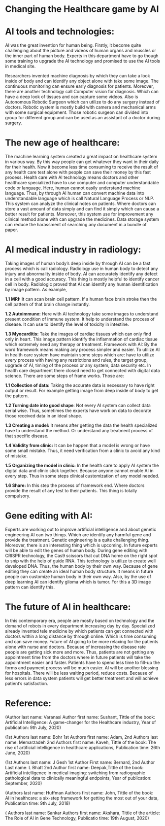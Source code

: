 # Changing the Healthcare game by AI
# AI tools and technologies:
AI was the great invention for human being. Firstly, it become quite challenging about the picture and videos of human organs and muscles or the inner part of human body. Experts in this department have to go though some training to upgrade the AI technology and promised to use the AI tools in medical site. 

Researchers invented machine diagnosis by which they can take a look inside of body and can identify any object alone with take some image. The continuous monitoring can ensure early diagnosis for patients. Moreover, there are another technology call Computer vision for diagnosis. Which can have a deep look of tissues and can capture some videos. Also is Autonomous Robotic Surgeon which can utilize to do any surgery instead of doctors. Robotic system is mostly build with camera and mechanical arms with some surgical equipment. Those robotic surgeon can divided into group for different group and can be used as an assistant of a doctor during surgery.
# The new age of healthcare:
The machine learning system created a great impact on healthcare system in various way. By this way people can get whatever they want in their daily for their health. Now it become less time consuming to receive the result of any health care test alone with people can save their money by this fast process. Health care with AI technology means doctors and other healthcare specialized have to use computer and computer understandable code or language. Here, human cannot easily understand machine language. Thus, by through AI human can convert machine data into understandable language which is call Natural Language Process or NLP. This system can analyze the clinical notes on patients. Where doctors can store a vast amount of data simply and can find it simply which can cause a better result for patients. Moreover, this system use for improvement any clinical method alone with can upgrade the medicines. Data storage system can reduce the harassment of searching any document in a bundle of paper.
# AI medical industry in radiology:
Taking images of human body’s deep inside by through AI can be a fast process which is call radiology. Radiology use in human body to detect any injury and abnormality inside of body. AI can accurately identify any defect in a cell with a good accuracy. This thing is mostly helpful to identify cancer cell in body. Radiologic proved that AI can identify any human identification by image pattern. As example,

**1.1 MRI:** It can scan brain cell pattern. If a human face brain stroke then the cell pattern of that brain change instantly. 

**1.2 Autoimmune:** Here with AI technology take some images to understand present condition of immune system. It help to understand the process of disease. It can use to identify the level of toxicity in intestine.  

**1.3 Myocarditis:** Take the images of cardiac tissues which can only find only in heart. This image pattern identify the inflammation of cardiac tissue which extremely need any therapy or treatment. 
Framework with AI: By the word framework means making any process simpler and easier. To utilize AI in health care system have maintain some steps which are: have to utilize every process with having any restrictions and rules, the target group, upgrade of AI, timing of the process or any system, data security etc. In health care department there closed need to get connected with digital data science. There are some steps of frame works. Those are:

**1.1 Collection of data:** Taking the accurate data is necessary to have right output or result. For example getting image from deep inside of body to get the pattern. 

**1.2 Turning date into good shape**: Not every AI system can collect data serial wise. Thus, sometimes the experts have work on data to decorate those received data in an ideal shape.

**1.3 Creating a model:** It means after getting the data the health specialized have to understand the method. Or understand any treatment process of that specific disease. 

**1.4 Validity from clinic:** It can be happen that a model is wrong or have some small mistake. Thus, it need verification from a clinic to avoid any kind of mistake.

**1.5 Organizing the model in clinic:** In the health care to apply AI system the digital data and clinic stick together. Because anyone cannot enable AI in every step. Thus in some steps clinical customization of any model needed. 

**1.6 Share:** In this step the process of framework end. Where doctors provide the result of any test to their patients. This thing is totally compulsory.

# Gene editing with AI:
Experts are working out to improve artificial intelligence and about genetic engineering AI can two things. Which are identify any harmful gene and provide the treatment. Genetic engineering is a quite challenging thing. Moreover, there is an interesting thing which is upcoming. In future experts will be able to edit the genes of human body. During gene editing with CRISPR technology, the Cas9 scissors that cut DNA home on the right spot to snip with the help of guide RNA. This technology is utilize to create well developed DNA. Thus, the human body by their own way. Because of gene editing they can create an ideal human body structure. It means in future people can customize human body in their own way. Also, by the use of deep learning AI can identify glioma which is tumor. For this a 3D image pattern can identify this. 
# The future of AI in healthcare:
In this contemporary era, people are mostly based on technology and the demand of robots in every department increasing day by day. Specialized already invented tele medicine by which patients can get connected with doctors within a long distance by through online. Which is time consuming and can save money. Future of AI going to be more relaxing for the patients alone with nurse and doctors. Because of increasing the disease rate people are getting sick more and more. Thus, patients are not getting any appointment time from the doctors where in future patients will take the appointment easier and faster. Patients have to spend less time to fill-up the forms and payment process will be much easier. AI will be another blessing for hospitals. There will be less waiting period, reduce costs. Because of less errors in data system patients will get better treatment and will achieve patient’s satisfaction. 

# Reference:
(Author last name: Varanasi Author first name: Sushant, Tittle of the book: Artificial Intelligence: A game-changer for the Healthcare industry, Year of publication: 9th July, 2020)

(1st Authors last name: Bohr 1st Authors first name: Adam, 2nd Authors last name: Memarzadeh 2nd Authors first name: Kaveh, Tittle of the book: The rise of artificial intelligence in healthcare applications, Publication time: 26th June, 2020)

(1st Authors last name: J Gesh 1st Author First name: Bernard, 2nd Author Last name: L Bhatt 2nd Author first name: Deepak,Tittle of the book: Artificial intelligence in medical imaging: switching from radiographic pathological data to clinically meaningful endpoints, Year of publication: September, 2020)

(Authors last name: Huffman Authors first name: John, Tittle of the book:  
AI in healthcare: a six-step framework for getting the most out of your data, Publication time: 9th July, 2018) 

( Authors last name: Sankar Authors first name: Akshara, Tittle of the article: The Role of AI in Gene Technology, Publicatio time: 19th August, 2020)


